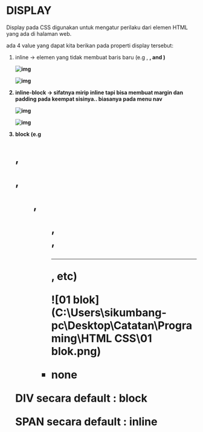 # DISPLAY

Display pada CSS digunakan untuk mengatur perilaku dari elemen HTML yang ada di halaman web.

ada 4 value yang dapat kita berikan pada properti display tersebut:
1. inline  -> elemen yang tidak membuat baris baru (e.g <span>, <strong>, and <img>)

   ![img](https://cdn-images-1.medium.com/max/1600/1*Pa91EsIiASfDzGfSuVOXsw.png)

   ![img](https://cdn-images-1.medium.com/max/1600/1*bzGnmKnDlld0aNetppaDVQ.png)

2. inline-block -> sifatnya mirip inline tapi bisa membuat margin dan padding pada keempat sisinya.. biasanya pada menu nav

   ![img](https://cdn-images-1.medium.com/max/1600/1*Ni4yThEgk3i4pq09vI8ppA.png)

   ![img](https://cdn-images-1.medium.com/max/1600/1*tHKF0EGF_9Gxb-WByV2Bsg.png)

3. block (e.g <h1>, <p>, <ol>, <ul>, <form>,<hr>, etc)

   ![01 blok](C:\Users\sikumbang-pc\Desktop\Catatan\Programing\HTML CSS\01 blok.png)

4. none





DIV secara default : block 

SPAN secara default : inline